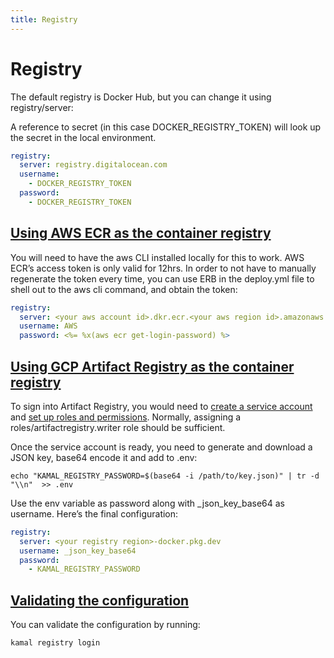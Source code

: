 ```yaml
---
title: Registry
---
```


# Registry


The default registry is Docker Hub, but you can change it using registry/server:

A reference to secret (in this case DOCKER_REGISTRY_TOKEN) will look up the secret
in the local environment.

```yaml
registry:
  server: registry.digitalocean.com
  username:
    - DOCKER_REGISTRY_TOKEN
  password:
    - DOCKER_REGISTRY_TOKEN
```
## [Using AWS ECR as the container registry](#using-aws-ecr-as-the-container-registry)
You will need to have the aws CLI installed locally for this to work.
AWS ECR’s access token is only valid for 12hrs. In order to not have to manually regenerate the token every time, you can use ERB in the deploy.yml file to shell out to the aws cli command, and obtain the token:

```yaml
registry:
  server: <your aws account id>.dkr.ecr.<your aws region id>.amazonaws.com
  username: AWS
  password: <%= %x(aws ecr get-login-password) %>
```
## [Using GCP Artifact Registry as the container registry](#using-gcp-artifact-registry-as-the-container-registry)
To sign into Artifact Registry, you would need to
[create a service account](https://cloud.google.com/iam/docs/service-accounts-create#creating)
and [set up roles and permissions](https://cloud.google.com/artifact-registry/docs/access-control#permissions).
Normally, assigning a roles/artifactregistry.writer role should be sufficient.

Once the service account is ready, you need to generate and download a JSON key, base64 encode it and add to .env:

```shell
echo "KAMAL_REGISTRY_PASSWORD=$(base64 -i /path/to/key.json)" | tr -d "\\n"  >> .env
```
Use the env variable as password along with _json_key_base64 as username.
Here’s the final configuration:

```yaml
registry:
  server: <your registry region>-docker.pkg.dev
  username: _json_key_base64
  password:
    - KAMAL_REGISTRY_PASSWORD
```
## [Validating the configuration](#validating-the-configuration)

You can validate the configuration by running:
```shell
kamal registry login
```
